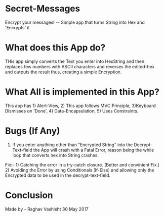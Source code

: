 # Secret-Messages
Encrypt your messages! -- Simple app that turns String into Hex and 'Encrypts' it

# What does this App do?
THis app simply converts the Text you enter into HexString and then replaces few numbers with ASCII characters and reverses the edited-hex and outputs the result
thus, creating a simple Encryption.

# What All is implemented in this App?
This app has 1) Alert-View, 2) This app follows MVC Principle, 3)Keyboard Dismisses on 'Done', 4) Data-Encapsulation, 5) Uses Constraints.

# Bugs (If Any)
1) If you enter anything other than "Encrypted String" into the Decrypt-Text-field the App will crash with a Fatal Error, reason being the while loop that converts hex into String crashes.

Fix:- 1) Catching the error in a try-catch closure. (Better and convinient Fix.)
2) Avoiding the Error by using Conditionals (If-Else) and allowing only the Encrypted data to be used in the decrypt-text-field.

# Conclusion
Made by - Raghav Vashisht
30 May 2017
